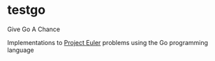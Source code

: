 # testgo
Give Go A Chance

Implementations to <a href="https://projecteuler.net">Project Euler</a> problems using the Go programming language

